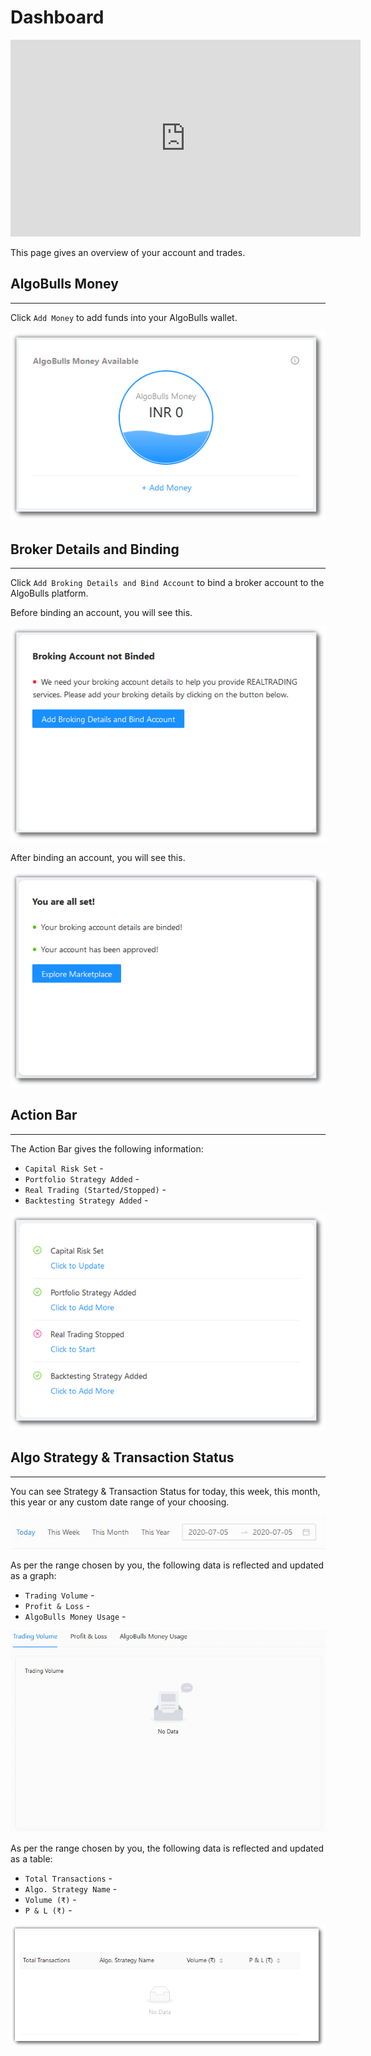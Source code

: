 # Dashboard

<iframe width="560" height="315" src="https://www.youtube.com/embed/J9msKNweQvI" frameborder="0" allow="accelerometer; autoplay; encrypted-media; gyroscope; picture-in-picture" allowfullscreen></iframe>

This page gives an overview of your account and trades.

## AlgoBulls Money
---
Click `Add Money` to add funds into your AlgoBulls wallet.

![Dashboard](imgs/dashboard-1.png)

## Broker Details and Binding
---
Click `Add Broking Details and Bind Account` to bind a broker account to the AlgoBulls platform.

Before binding an account, you will see this.

![Dashboard](imgs/screenshots/broking_account_negative.png)

After binding an account, you will see this.

![Dashboard](imgs/screenshots/broking_account_positive.png)

## Action Bar
---
The Action Bar gives the following information:
 
 * `Capital Risk Set` - 
 * `Portfolio Strategy Added` - 
 * `Real Trading (Started/Stopped)` - 
 * `Backtesting Strategy Added` - 

![Dashboard](imgs/screenshots/dashboard_bar.png)

## Algo Strategy & Transaction Status
---
You can see Strategy & Transaction Status for today, this week, this month, this year or any custom date range of your choosing.

![Dashboard](imgs/dashboard-4.gif)

As per the range chosen by you, the following data is reflected and updated as a graph:
 
* `Trading Volume` - 
* `Profit & Loss` - 
* `AlgoBulls Money Usage` - 


![Dashboard](imgs/screenshots/Dashboard_Low.gif)

As per the range chosen by you, the following data is reflected and updated as a table: 

* `Total Transactions` - 
* `Algo. Strategy Name` - 
* `Volume (₹)` - 
* `P & L (₹)` - 

![Dashboard](imgs/dashboard-6.png)
